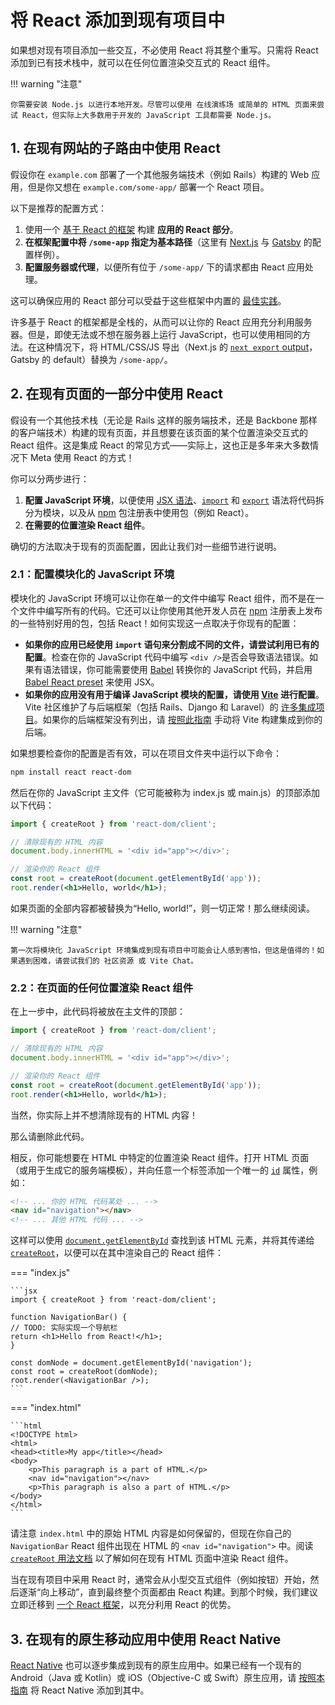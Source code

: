 # 将 React 添加到现有项目中

如果想对现有项目添加一些交互，不必使用 React 将其整个重写。只需将 React 添加到已有技术栈中，就可以在任何位置渲染交互式的 React 组件。

!!! warning "注意"

    你需要安装 Node.js 以进行本地开发。尽管可以使用 在线演练场 或简单的 HTML 页面来尝试 React，但实际上大多数用于开发的 JavaScript 工具都需要 Node.js。

## 1. 在现有网站的子路由中使用 React

假设你在 `example.com` 部署了一个其他服务端技术（例如 Rails）构建的 Web 应用，但是你又想在 `example.com/some-app/` 部署一个 React 项目。

以下是推荐的配置方式：

1. 使用一个 [基于 React 的框架](https://zh-hans.react.dev/learn/start-a-new-react-project) 构建 **应用的 React 部分**。
2. **在框架配置中将 `/some-app` 指定为基本路径**（这里有 [Next.js](https://nextjs.org/docs/api-reference/next.config.js/basepath) 与 [Gatsby](https://www.gatsbyjs.com/docs/how-to/previews-deploys-hosting/path-prefix/) 的配置样例）。
3. **配置服务器或代理**，以便所有位于 `/some-app/` 下的请求都由 React 应用处理。

这可以确保应用的 React 部分可以受益于这些框架中内置的 [最佳实践](https://zh-hans.react.dev/learn/start-a-new-react-project#can-i-use-react-without-a-framework)。

许多基于 React 的框架都是全栈的，从而可以让你的 React 应用充分利用服务器。但是，即使无法或不想在服务器上运行 JavaScript，也可以使用相同的方法。在这种情况下，将 HTML/CSS/JS 导出（Next.js 的 [`next export` output](https://nextjs.org/docs/advanced-features/static-html-export)，Gatsby 的 default）替换为 `/some-app/`。

## 2. 在现有页面的一部分中使用 React

假设有一个其他技术栈（无论是 Rails 这样的服务端技术，还是 Backbone 那样的客户端技术）构建的现有页面，并且想要在该页面的某个位置渲染交互式的 React 组件。这是集成 React 的常见方式——实际上，这也正是多年来大多数情况下 Meta 使用 React 的方式！

你可以分两步进行：

1. **配置 JavaScript 环境**，以便使用 [JSX 语法](https://zh-hans.react.dev/learn/writing-markup-with-jsx)、[`import`](https://developer.mozilla.org/zh-CN/docs/Web/JavaScript/Reference/Statements/import) 和 [`export`](https://developer.mozilla.org/zh-CN/docs/Web/JavaScript/Reference/Statements/export) 语法将代码拆分为模块，以及从 [npm](https://www.npmjs.com/) 包注册表中使用包（例如 React）。
2. **在需要的位置渲染 React 组件**。

确切的方法取决于现有的页面配置，因此让我们对一些细节进行说明。

### 2.1：配置模块化的 JavaScript 环境

模块化的 JavaScript 环境可以让你在单一的文件中编写 React 组件，而不是在一个文件中编写所有的代码。它还可以让你使用其他开发人员在 [npm](https://www.npmjs.com/) 注册表上发布的一些特别好用的包，包括 React！如何实现这一点取决于你现有的配置：

- **如果你的应用已经使用 `import` 语句来分割成不同的文件，请尝试利用已有的配置**。检查在你的 JavaScript 代码中编写 `<div />`是否会导致语法错误。如果有语法错误，你可能需要使用 [Babel](https://babeljs.io/setup) 转换你的 JavaScript 代码，并启用 [Babel React preset](https://babeljs.io/docs/babel-preset-react) 来使用 JSX。
- **如果你的应用没有用于编译 JavaScript 模块的配置，请使用 [Vite](https://cn.vitejs.dev/) 进行配置**。Vite 社区维护了与后端框架（包括 Rails、Django 和 Laravel）的 [许多集成项目](https://github.com/vitejs/awesome-vite#integrations-with-backends)。如果你的后端框架没有列出，请 [按照此指南](https://cn.vitejs.dev/guide/backend-integration.html) 手动将 Vite 构建集成到你的后端。

如果想要检查你的配置是否有效，可以在项目文件夹中运行以下命令：

```bash
npm install react react-dom
```

然后在你的 JavaScript 主文件（它可能被称为 index.js 或 main.js）的顶部添加以下代码：

```jsx linenums="1" title="index.js"
import { createRoot } from 'react-dom/client';

// 清除现有的 HTML 内容
document.body.innerHTML = '<div id="app"></div>';

// 渲染你的 React 组件
const root = createRoot(document.getElementById('app'));
root.render(<h1>Hello, world</h1>);
```

如果页面的全部内容都被替换为“Hello, world!”，则一切正常！那么继续阅读。

!!! warning "注意"

    第一次将模块化 JavaScript 环境集成到现有项目中可能会让人感到害怕，但这是值得的！如果遇到困难，请尝试我们的 社区资源 或 Vite Chat。

### 2.2：在页面的任何位置渲染 React 组件

在上一步中，此代码将被放在主文件的顶部：

```jsx linenums="1"
import { createRoot } from 'react-dom/client';

// 清除现有的 HTML 内容
document.body.innerHTML = '<div id="app"></div>';

// 渲染你的 React 组件
const root = createRoot(document.getElementById('app'));
root.render(<h1>Hello, world</h1>);
```

当然，你实际上并不想清除现有的 HTML 内容！

那么请删除此代码。

相反，你可能想要在 HTML 中特定的位置渲染 React 组件。打开 HTML 页面（或用于生成它的服务端模板），并向任意一个标签添加一个唯一的 [`id`](https://developer.mozilla.org/zh-CN/docs/Web/HTML/Global_attributes/id) 属性，例如：

```html
<!-- ... 你的 HTML 代码某处 ... -->
<nav id="navigation"></nav>
<!-- ... 其他 HTML 代码 ... -->
```

这样可以使用 [`document.getElementById`](https://developer.mozilla.org/zh-CN/docs/Web/API/Document/getElementById) 查找到该 HTML 元素，并将其传递给 [`createRoot`](https://zh-hans.react.dev/reference/react-dom/client/createRoot)，以便可以在其中渲染自己的 React 组件：


=== "index.js"

    ```jsx
    import { createRoot } from 'react-dom/client';

    function NavigationBar() {
    // TODO: 实际实现一个导航栏
    return <h1>Hello from React!</h1>;
    }

    const domNode = document.getElementById('navigation');
    const root = createRoot(domNode);
    root.render(<NavigationBar />);
    ```

=== "index.html"

    ```html
    <!DOCTYPE html>
    <html>
    <head><title>My app</title></head>
    <body>
        <p>This paragraph is a part of HTML.</p>
        <nav id="navigation"></nav>
        <p>This paragraph is also a part of HTML.</p>
    </body>
    </html>
    ```

请注意 `index.html` 中的原始 HTML 内容是如何保留的，但现在你自己的 `NavigationBar` React 组件出现在 HTML 的 `<nav id="navigation">` 中。阅读 [`createRoot` 用法文档](https://zh-hans.react.dev/reference/react-dom/client/createRoot#rendering-a-page-partially-built-with-react) 以了解如何在现有 HTML 页面中渲染 React 组件。

当在现有项目中采用 React 时，通常会从小型交互式组件（例如按钮）开始，然后逐渐“向上移动”，直到最终整个页面都由 React 构建。到那个时候，我们建议立即迁移到 [一个 React 框架](https://zh-hans.react.dev/learn/start-a-new-react-project)，以充分利用 React 的优势。

## 3. 在现有的原生移动应用中使用 React Native

[React Native](https://reactnative.dev/) 也可以逐步集成到现有的原生应用中。如果已经有一个现有的 Android（Java 或 Kotlin）或 iOS（Objective-C 或 Swift）原生应用，请 [按照本指南](https://reactnative.dev/docs/integration-with-existing-apps) 将 React Native 添加到其中。

